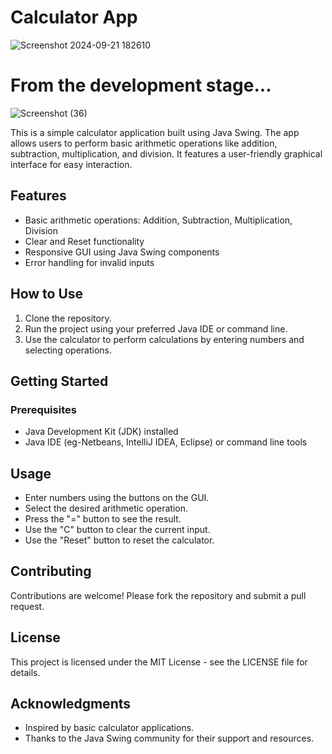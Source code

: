 # Calculator App
![Screenshot 2024-09-21 182610](https://github.com/user-attachments/assets/b19c73fc-71ef-42df-8949-1b20c502237d)

# From the development stage...
![Screenshot (36)](https://github.com/user-attachments/assets/a92bcb18-64c3-4ba3-b588-4a2d02dc1101)

This is a simple calculator application built using Java Swing. The app allows users to perform basic arithmetic operations like addition, subtraction, multiplication, and division. It features a user-friendly graphical interface for easy interaction.

## Features

- Basic arithmetic operations: Addition, Subtraction, Multiplication, Division
- Clear and Reset functionality
- Responsive GUI using Java Swing components
- Error handling for invalid inputs

## How to Use

1. Clone the repository.
2. Run the project using your preferred Java IDE or command line.
3. Use the calculator to perform calculations by entering numbers and selecting operations.

## Getting Started

### Prerequisites

- Java Development Kit (JDK) installed
- Java IDE (eg-Netbeans, IntelliJ IDEA, Eclipse) or command line tools

## Usage

- Enter numbers using the buttons on the GUI.
- Select the desired arithmetic operation.
- Press the "=" button to see the result.
- Use the "C" button to clear the current input.
- Use the "Reset" button to reset the calculator.

## Contributing

Contributions are welcome! Please fork the repository and submit a pull request.

## License

This project is licensed under the MIT License - see the LICENSE file for details.

## Acknowledgments

- Inspired by basic calculator applications.
- Thanks to the Java Swing community for their support and resources.

